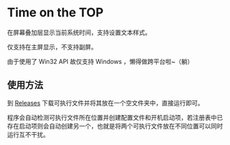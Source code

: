# Time on the TOP

在屏幕叠加层显示当前系统时间，支持设置文本样式。

仅支持在主屏显示，不支持副屏。

由于使用了 Win32 API 故仅支持 Windows ，懒得做跨平台啦~（躺）

## 使用方法

到 [Releases](https://github.com/ruattd/TimeOnTheTop/releases/latest) 下载可执行文件并将其放在一个空文件夹中，直接运行即可。

程序会自动检测可执行文件所在位置并创建配置文件和开机启动项，若注册表中已存在启动项则会自动创建另一个，也就是将两个可执行文件放在不同位置可以同时运行互不干扰。